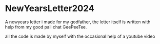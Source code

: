 ﻿# NewYearsLetter2024
A newyears letter i made for my godfather, the letter itself is written with help from my good pall chat GeePeeTee.

all the code is made by myself with the occasional help of a youtube video
